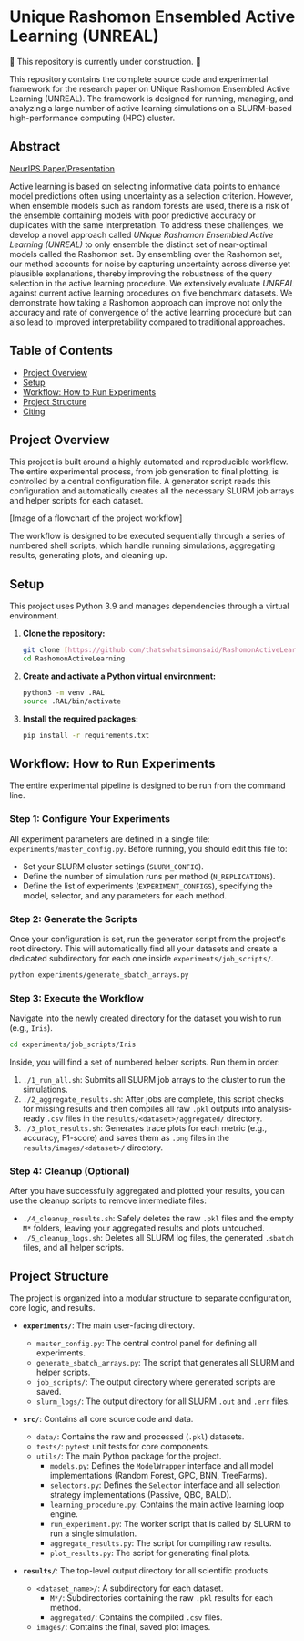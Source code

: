 # Unique Rashomon Ensembled Active Learning (UNREAL)

🚧 This repository is currently under construction. 🚧

This repository contains the complete source code and experimental framework for the research paper on UNique Rashomon Ensembled Active Learning (UNREAL). The framework is designed for running, managing, and analyzing a large number of active learning simulations on a SLURM-based high-performance computing (HPC) cluster.

## Abstract

[NeurIPS Paper/Presentation](https://neurips.cc/virtual/2024/98966)

Active learning is based on selecting informative data points to enhance model predictions often using uncertainty as a selection criterion. However, when ensemble models such as random forests are used, there is a risk of the ensemble containing models with poor predictive accuracy or duplicates with the same interpretation. To address these challenges, we develop a novel approach called *UNique Rashomon Ensembled Active Learning (UNREAL)* to only ensemble the distinct set of near-optimal models called the Rashomon set. By ensembling over the Rashomon set, our method accounts for noise by capturing uncertainty across diverse yet plausible explanations, thereby improving the robustness of the query selection in the active learning procedure. We extensively evaluate *UNREAL* against current active learning procedures on five benchmark datasets. We demonstrate how taking a Rashomon approach can improve not only the accuracy and rate of convergence of the active learning procedure but can also lead to improved interpretability compared to traditional approaches. 

## Table of Contents

* [Project Overview](#project-overview)
* [Setup](#setup)
* [Workflow: How to Run Experiments](#workflow-how-to-run-experiments)
* [Project Structure](#project-structure)
* [Citing](#citing)

## Project Overview

This project is built around a highly automated and reproducible workflow. The entire experimental process, from job generation to final plotting, is controlled by a central configuration file. A generator script reads this configuration and automatically creates all the necessary SLURM job arrays and helper scripts for each dataset.

[Image of a flowchart of the project workflow]

The workflow is designed to be executed sequentially through a series of numbered shell scripts, which handle running simulations, aggregating results, generating plots, and cleaning up.

## Setup

This project uses Python 3.9 and manages dependencies through a virtual environment.

1.  **Clone the repository:**
    ```bash
    git clone [https://github.com/thatswhatsimonsaid/RashomonActiveLearning.git](https://github.com/thatswhatsimonsaid/RashomonActiveLearning.git)
    cd RashomonActiveLearning
    ```

2.  **Create and activate a Python virtual environment:**
    ```bash
    python3 -m venv .RAL
    source .RAL/bin/activate
    ```

3.  **Install the required packages:**
    ```bash
    pip install -r requirements.txt
    ```

## Workflow: How to Run Experiments

The entire experimental pipeline is designed to be run from the command line.

### Step 1: Configure Your Experiments

All experiment parameters are defined in a single file: `experiments/master_config.py`. Before running, you should edit this file to:

* Set your SLURM cluster settings (`SLURM_CONFIG`).
* Define the number of simulation runs per method (`N_REPLICATIONS`).
* Define the list of experiments (`EXPERIMENT_CONFIGS`), specifying the model, selector, and any parameters for each method.

### Step 2: Generate the Scripts

Once your configuration is set, run the generator script from the project's root directory. This will automatically find all your datasets and create a dedicated subdirectory for each one inside `experiments/job_scripts/`.

```bash
python experiments/generate_sbatch_arrays.py
```

### Step 3: Execute the Workflow

Navigate into the newly created directory for the dataset you wish to run (e.g., `Iris`).

```bash
cd experiments/job_scripts/Iris
```

Inside, you will find a set of numbered helper scripts. Run them in order:

1.  `./1_run_all.sh`: Submits all SLURM job arrays to the cluster to run the simulations.
2.  `./2_aggregate_results.sh`: After jobs are complete, this script checks for missing results and then compiles all raw `.pkl` outputs into analysis-ready `.csv` files in the `results/<dataset>/aggregated/` directory.
3.  `./3_plot_results.sh`: Generates trace plots for each metric (e.g., accuracy, F1-score) and saves them as `.png` files in the `results/images/<dataset>/` directory.

### Step 4: Cleanup (Optional)

After you have successfully aggregated and plotted your results, you can use the cleanup scripts to remove intermediate files:

* `./4_cleanup_results.sh`: Safely deletes the raw `.pkl` files and the empty `M*` folders, leaving your aggregated results and plots untouched.
* `./5_cleanup_logs.sh`: Deletes all SLURM log files, the generated `.sbatch` files, and all helper scripts.

## Project Structure

The project is organized into a modular structure to separate configuration, core logic, and results.

* **`experiments/`**: The main user-facing directory.
    * `master_config.py`: The central control panel for defining all experiments.
    * `generate_sbatch_arrays.py`: The script that generates all SLURM and helper scripts.
    * `job_scripts/`: The output directory where generated scripts are saved.
    * `slurm_logs/`: The output directory for all SLURM `.out` and `.err` files.

* **`src/`**: Contains all core source code and data.
    * `data/`: Contains the raw and processed (`.pkl`) datasets.
    * `tests/`: `pytest` unit tests for core components.
    * `utils/`: The main Python package for the project.
        * `models.py`: Defines the `ModelWrapper` interface and all model implementations (Random Forest, GPC, BNN, TreeFarms).
        * `selectors.py`: Defines the `Selector` interface and all selection strategy implementations (Passive, QBC, BALD).
        * `learning_procedure.py`: Contains the main active learning loop engine.
        * `run_experiment.py`: The worker script that is called by SLURM to run a single simulation.
        * `aggregate_results.py`: The script for compiling raw results.
        * `plot_results.py`: The script for generating final plots.

* **`results/`**: The top-level output directory for all scientific products.
    * `<dataset_name>/`: A subdirectory for each dataset.
        * `M*/`: Subdirectories containing the raw `.pkl` results for each method.
        * `aggregated/`: Contains the compiled `.csv` files.
    * `images/`: Contains the final, saved plot images.